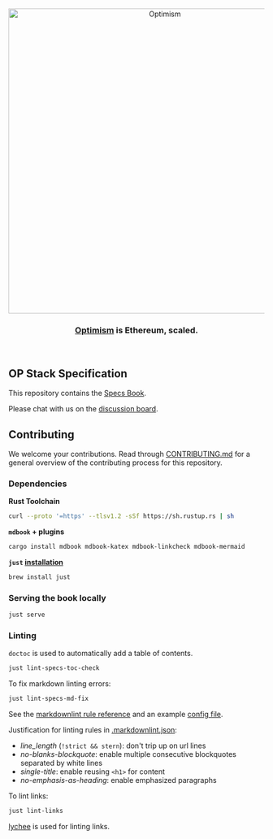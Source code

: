 <div align="center">
  <br />
  <br />
  <a href="https://optimism.io"><img alt="Optimism" src="https://raw.githubusercontent.com/ethereum-optimism/brand-kit/main/assets/svg/OPTIMISM-R.svg" width=600></a>
  <br />
  <h3><a href="https://optimism.io">Optimism</a> is Ethereum, scaled.</h3>
  <br />
</div>

## OP Stack Specification

This repository contains the [Specs Book](https://static.optimism.io/specs).

Please chat with us on the [discussion board](https://github.com/ethereum-optimism/specs/discussions).

## Contributing

We welcome your contributions. Read through [CONTRIBUTING.md](./CONTRIBUTING.md) for a general overview of the contributing process for this repository.

### Dependencies

**Rust Toolchain**

```sh
curl --proto '=https' --tlsv1.2 -sSf https://sh.rustup.rs | sh
```

**`mdbook` + plugins**

```sh
cargo install mdbook mdbook-katex mdbook-linkcheck mdbook-mermaid
```

**`just` [installation](https://github.com/casey/just?tab=readme-ov-file#installation)**

```sh
brew install just
```

### Serving the book locally

```sh
just serve
```

### Linting

`doctoc` is used to automatically add a table of contents.

```sh
just lint-specs-toc-check
```

To fix markdown linting errors:

```sh
just lint-specs-md-fix
```

See the [markdownlint rule reference](https://github.com/DavidAnson/markdownlint/blob/main/doc/Rules.md)
and an example [config file](https://github.com/DavidAnson/markdownlint/blob/main/schema/.markdownlint.jsonc).

Justification for linting rules in
[.markdownlint.json](https://github.com/ethereum-optimism/specs/blob/main/.markdownlint.json):

- _line_length_ (`!strict && stern`): don't trip up on url lines
- _no-blanks-blockquote_: enable multiple consecutive blockquotes separated by white lines
- _single-title_: enable reusing `<h1>` for content
- _no-emphasis-as-heading_: enable emphasized paragraphs

To lint links:

```sh
just lint-links
```

[lychee](https://github.com/lycheeverse/lychee) is used for linting links.
